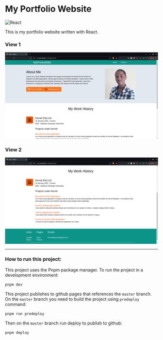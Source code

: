 <!-- # React + Vite

This template provides a minimal setup to get React working in Vite with HMR and some ESLint rules.

Currently, two official plugins are available:

- [@vitejs/plugin-react](https://github.com/vitejs/vite-plugin-react/blob/main/packages/plugin-react/README.md) uses [Babel](https://babeljs.io/) for Fast Refresh
- [@vitejs/plugin-react-swc](https://github.com/vitejs/vite-plugin-react-swc) uses [SWC](https://swc.rs/) for Fast Refresh -->

# My Portfolio Website

<img width="100px" alt="React" src="https://cdn.jsdelivr.net/gh/devicons/devicon@latest/icons/react/react-original.svg" />

This is my portfolio website written with React. 


### View 1     

<img alt="Portfolio page" src="public/ReactPortfolioWebsite.png">

### View 2

<img alt="Portfolio page 2" src="public/ReactPortfolioWebsite1.png">

---

### How to run this project:

This project uses the Pnpm package manager. To run the project in a development environment:

``` bash
pnpm dev
```

This project publishes to github pages that references the `master` branch.
On the `master` branch you need to build the project using `predeploy` command:

``` bash
pnpm run predeploy
```

Then on the `master` branch run deploy to publish to github:

``` bash
pnpm deploy
```

